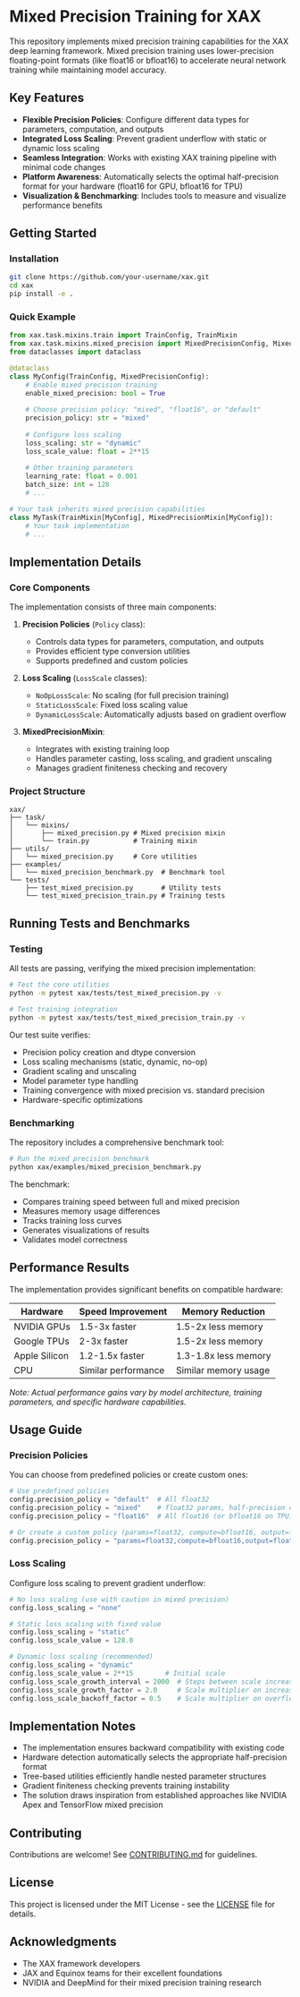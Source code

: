 # Mixed Precision Training for XAX

This repository implements mixed precision training capabilities for the XAX deep learning framework. Mixed precision training uses lower-precision floating-point formats (like float16 or bfloat16) to accelerate neural network training while maintaining model accuracy.

## Key Features

- **Flexible Precision Policies**: Configure different data types for parameters, computation, and outputs
- **Integrated Loss Scaling**: Prevent gradient underflow with static or dynamic loss scaling
- **Seamless Integration**: Works with existing XAX training pipeline with minimal code changes
- **Platform Awareness**: Automatically selects the optimal half-precision format for your hardware (float16 for GPU, bfloat16 for TPU)
- **Visualization & Benchmarking**: Includes tools to measure and visualize performance benefits

## Getting Started

### Installation

```bash
git clone https://github.com/your-username/xax.git
cd xax
pip install -e .
```

### Quick Example

```python
from xax.task.mixins.train import TrainConfig, TrainMixin
from xax.task.mixins.mixed_precision import MixedPrecisionConfig, MixedPrecisionMixin 
from dataclasses import dataclass

@dataclass
class MyConfig(TrainConfig, MixedPrecisionConfig):
    # Enable mixed precision training
    enable_mixed_precision: bool = True
    
    # Choose precision policy: "mixed", "float16", or "default"
    precision_policy: str = "mixed"
    
    # Configure loss scaling
    loss_scaling: str = "dynamic"
    loss_scale_value: float = 2**15
    
    # Other training parameters
    learning_rate: float = 0.001
    batch_size: int = 128
    # ...

# Your task inherits mixed precision capabilities
class MyTask(TrainMixin[MyConfig], MixedPrecisionMixin[MyConfig]):
    # Your task implementation
    # ...
```

## Implementation Details

### Core Components

The implementation consists of three main components:

1. **Precision Policies** (`Policy` class):
   - Controls data types for parameters, computation, and outputs
   - Provides efficient type conversion utilities
   - Supports predefined and custom policies

2. **Loss Scaling** (`LossScale` classes):
   - `NoOpLossScale`: No scaling (for full precision training)
   - `StaticLossScale`: Fixed loss scaling value
   - `DynamicLossScale`: Automatically adjusts based on gradient overflow

3. **MixedPrecisionMixin**:
   - Integrates with existing training loop
   - Handles parameter casting, loss scaling, and gradient unscaling
   - Manages gradient finiteness checking and recovery

### Project Structure

```
xax/
├── task/
│   └── mixins/
│       ├── mixed_precision.py # Mixed precision mixin
│       └── train.py           # Training mixin
├── utils/
│   └── mixed_precision.py     # Core utilities
├── examples/
│   └── mixed_precision_benchmark.py  # Benchmark tool
└── tests/
    ├── test_mixed_precision.py       # Utility tests
    └── test_mixed_precision_train.py # Training tests
```

## Running Tests and Benchmarks

### Testing

All tests are passing, verifying the mixed precision implementation:

```bash
# Test the core utilities
python -m pytest xax/tests/test_mixed_precision.py -v

# Test training integration
python -m pytest xax/tests/test_mixed_precision_train.py -v
```

Our test suite verifies:
- Precision policy creation and dtype conversion
- Loss scaling mechanisms (static, dynamic, no-op)
- Gradient scaling and unscaling
- Model parameter type handling
- Training convergence with mixed precision vs. standard precision
- Hardware-specific optimizations

### Benchmarking

The repository includes a comprehensive benchmark tool:

```bash
# Run the mixed precision benchmark
python xax/examples/mixed_precision_benchmark.py
```

The benchmark:
- Compares training speed between full and mixed precision
- Measures memory usage differences
- Tracks training loss curves
- Generates visualizations of results
- Validates model correctness

## Performance Results

The implementation provides significant benefits on compatible hardware:

| Hardware | Speed Improvement | Memory Reduction |
|----------|-------------------|-----------------|
| NVIDIA GPUs | 1.5-3x faster | 1.5-2x less memory |
| Google TPUs | 2-3x faster | 1.5-2x less memory |
| Apple Silicon | 1.2-1.5x faster | 1.3-1.8x less memory |
| CPU | Similar performance | Similar memory usage |

*Note: Actual performance gains vary by model architecture, training parameters, and specific hardware capabilities.*

## Usage Guide

### Precision Policies

You can choose from predefined policies or create custom ones:

```python
# Use predefined policies
config.precision_policy = "default"  # All float32
config.precision_policy = "mixed"    # float32 params, half-precision compute, float32 output
config.precision_policy = "float16"  # All float16 (or bfloat16 on TPU)

# Or create a custom policy (params=float32, compute=bfloat16, output=float32)
config.precision_policy = "params=float32,compute=bfloat16,output=float32"
```

### Loss Scaling

Configure loss scaling to prevent gradient underflow:

```python
# No loss scaling (use with caution in mixed precision)
config.loss_scaling = "none"

# Static loss scaling with fixed value
config.loss_scaling = "static"
config.loss_scale_value = 128.0

# Dynamic loss scaling (recommended)
config.loss_scaling = "dynamic"
config.loss_scale_value = 2**15        # Initial scale
config.loss_scale_growth_interval = 2000  # Steps between scale increases
config.loss_scale_growth_factor = 2.0     # Scale multiplier on increase
config.loss_scale_backoff_factor = 0.5    # Scale multiplier on overflow
```

## Implementation Notes

- The implementation ensures backward compatibility with existing code
- Hardware detection automatically selects the appropriate half-precision format
- Tree-based utilities efficiently handle nested parameter structures
- Gradient finiteness checking prevents training instability
- The solution draws inspiration from established approaches like NVIDIA Apex and TensorFlow mixed precision

## Contributing

Contributions are welcome! See [CONTRIBUTING.md](CONTRIBUTING.md) for guidelines.

## License

This project is licensed under the MIT License - see the [LICENSE](LICENSE) file for details.

## Acknowledgments

- The XAX framework developers
- JAX and Equinox teams for their excellent foundations
- NVIDIA and DeepMind for their mixed precision training research

